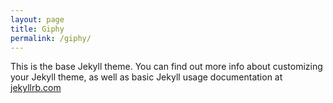 ```yaml
---
layout: page
title: Giphy
permalink: /giphy/
---
```


This is the base Jekyll theme. You can find out more info about customizing your Jekyll theme, as well as basic Jekyll usage documentation at [jekyllrb.com](http://jekyllrb.com/)


